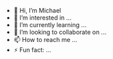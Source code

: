 - 👋 Hi, I’m Michael
- 👀 I’m interested in ...
- 🌱 I’m currently learning ...
- 💞️ I’m looking to collaborate on ...
- 📫 How to reach me ...
- ⚡ Fun fact: ...

<!---
Mickeldeath/Mickeldeath is a ✨ special ✨ repository because its `README.md` (this file) appears on your GitHub profile.
You can click the Preview link to take a look at your changes.
--->
